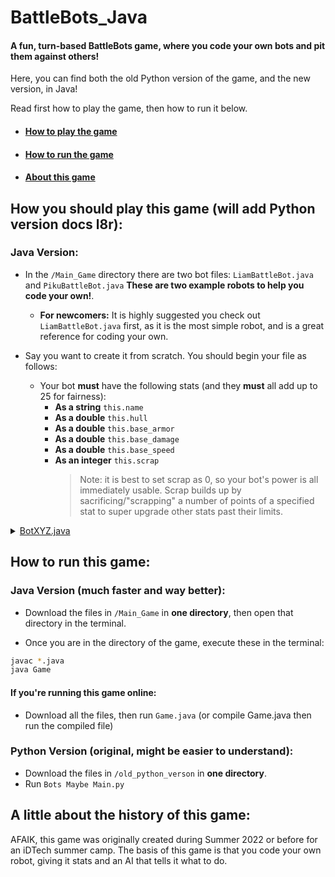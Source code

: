# BattleBots_Java
#### A fun, turn-based BattleBots game, where you code your own bots and pit them against others!
Here, you can find both the old Python version of the game, and the new version, in Java!

Read first how to play the game, then how to run it below.
- #### [How to play the game](#how-you-should-play-this-game-will-add-python-version-docs-l8r)
- #### [How to run the game](#how-to-run-this-game)
- #### [About this game](#a-little-about-the-history-of-this-game)
## How you should play this game (will add Python version docs l8r):
### Java Version:
 - In the `/Main_Game` directory there are two bot files: `LiamBattleBot.java` and `PikuBattleBot.java` **These are two example robots to help you code your own!**.
     - **For newcomers:** It is highly suggested you check out `LiamBattleBot.java` first, as it is the most simple robot, and is a great reference for coding your own.
 
 - Say you want to create it from scratch. You should begin your file as follows:
    - Your bot **must** have the following stats (and they **must** all add up to 25 for fairness):
        - **As a string** `this.name`
        - **As a double** `this.hull`
        - **As a double** `this.base_armor`
        - **As a double** `this.base_damage`
        - **As a double** `this.base_speed`
        - **As an integer** `this.scrap`
          > Note: it is best to set scrap as 0, so your bot's power is all immediately usable. Scrap builds up by sacrificing/"scrapping" a number of points of a specified stat to super upgrade other stats past their limits.

<details>
  <summary><ins>BotXYZ.java</ins></summary>

 
  ```java
  class BotXYZ extends BattleBot
  {
      // The class constructor, where you define your bot's name and stats, along with extra variables and parameters that are unique to your bot.
      public BotXYZ()
      {
          this.name = "BotXYZ";
          this.hull = 5.0 * (HullValue);
          this.base_armor = 19.0;
          this.base_damage = 1.0;
          this.base_speed = 1.0;
          this.scrap = 0;
      }
      // The function where you code what the bot does. This must be titled take_turn.
      public void take_turn(BattleBot enemy)
      {
          // In this example, 'BotXYZ' uses RNG(random number generation) to decide what to do. However, the fun of it is that it's all up to you!
          // NOTE: Your bot is only able to do one move at a time. As such, program your bot in such a way that if you
          // plan to do a combo of moves, there is a placeholder variable so that it knows how far it is in the sequence, as the combo will be split into multiple turns.
          int rand = (int) (Math.random() * 10 + 1);
          if(rand < 7)
          {
              this.upgrade_hull();
          }
          else if(rand < 8)
          {
              this.attack(enemy);
          }
          else if(rand < 9)
          {
              this.upgrade_damage();
          }
          else if(rand < 10)
          {
              this.upgrade_speed();
          }
      }

    }
  ```
</details>

## How to run this game:
### Java Version (much faster and way better):
- Download the files in `/Main_Game` in **one directory**, then open that directory in the terminal.

- Once you are in the directory of the game, execute these in the terminal:
```zsh
javac *.java
java Game
```
#### If you're running this game online:
- Download all the files, then run `Game.java` (or compile Game.java then run the compiled file)
### Python Version (original, might be easier to understand):
 - Download the files in `/old_python_verson` in **one directory**.
 - Run `Bots Maybe Main.py`

## A little about the history of this game:
AFAIK, this game was originally created during Summer 2022 or before for an iDTech summer camp.
The basis of this game is that you code your own robot, giving it stats and an AI that tells it what to do.

